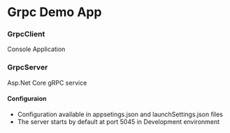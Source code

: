 # Grpc Demo App

### GrpcClient
Console Application 

### GrpcServer
Asp.Net Core gRPC service

#### Configuraion
- Configuration available in appsetings.json and launchSettings.json files
- The server starts by default at port 5045 in Development environment
